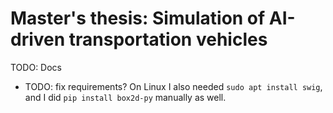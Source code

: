 # Master's thesis: Simulation of AI-driven transportation vehicles

TODO: Docs


- TODO: fix requirements? On Linux I also needed `sudo apt install swig`, and I did `pip install box2d-py` manually as well.
